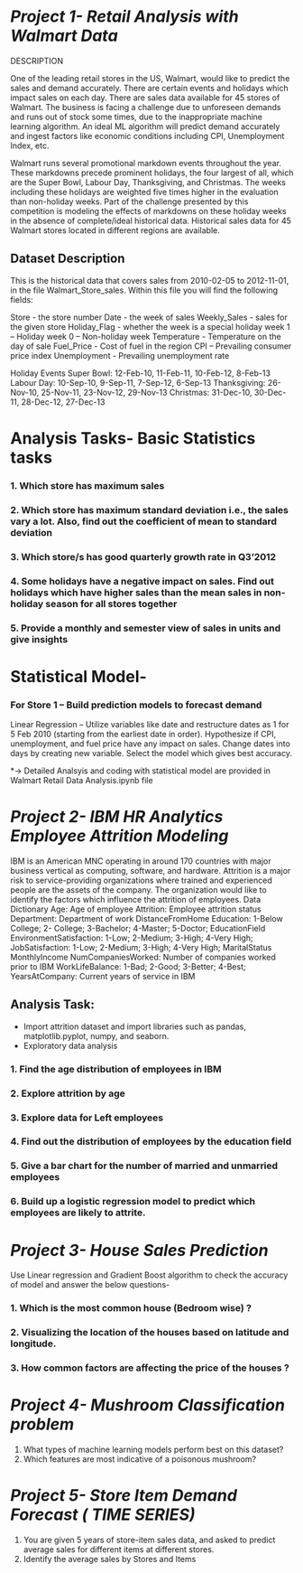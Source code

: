 # *Project 1- Retail Analysis with Walmart Data*

DESCRIPTION

One of the leading retail stores in the US, Walmart, would like to predict the sales and demand accurately. There are certain events and holidays which impact sales on each day. There are sales data available for 45 stores of Walmart. The business is facing a challenge due to unforeseen demands and runs out of stock some times, due to the inappropriate machine learning algorithm. An ideal ML algorithm will predict demand accurately and ingest factors like economic conditions including CPI, Unemployment Index, etc.

Walmart runs several promotional markdown events throughout the year. These markdowns precede prominent holidays, the four largest of all, which are the Super Bowl, Labour Day, Thanksgiving, and Christmas. The weeks including these holidays are weighted five times higher in the evaluation than non-holiday weeks. Part of the challenge presented by this competition is modeling the effects of markdowns on these holiday weeks in the absence of complete/ideal historical data. Historical sales data for 45 Walmart stores located in different regions are available.

## Dataset Description

This is the historical data that covers sales from 2010-02-05 to 2012-11-01, in the file Walmart_Store_sales. Within this file you will find the following fields:

Store - the store number
Date - the week of sales
Weekly_Sales -  sales for the given store
Holiday_Flag - whether the week is a special holiday week 1 – Holiday week 0 – Non-holiday week
Temperature - Temperature on the day of sale
Fuel_Price - Cost of fuel in the region
CPI – Prevailing consumer price index
Unemployment - Prevailing unemployment rate

Holiday Events
Super Bowl: 12-Feb-10, 11-Feb-11, 10-Feb-12, 8-Feb-13
Labour Day: 10-Sep-10, 9-Sep-11, 7-Sep-12, 6-Sep-13
Thanksgiving: 26-Nov-10, 25-Nov-11, 23-Nov-12, 29-Nov-13
Christmas: 31-Dec-10, 30-Dec-11, 28-Dec-12, 27-Dec-13

# Analysis Tasks- Basic Statistics tasks

### 1. Which store has maximum sales
### 2. Which store has maximum standard deviation i.e., the sales vary a lot. Also, find out the coefficient of mean to standard deviation
### 3. Which store/s has good quarterly growth rate in Q3’2012
### 4. Some holidays have a negative impact on sales. Find out holidays which have higher sales than the mean sales in non-holiday season for all stores together
### 5. Provide a monthly and semester view of sales in units and give insights

# Statistical Model-

### For Store 1 – Build  prediction models to forecast demand
Linear Regression – Utilize variables like date and restructure dates as 1 for 5 Feb 2010 (starting from the earliest date in order). Hypothesize if CPI, unemployment, and fuel price have any impact on sales.
Change dates into days by creating new variable. Select the model which gives best accuracy.

*-> Detailed Analsyis and coding with statistical model are provided in Walmart Retail Data Analysis.ipynb file

# *Project 2- IBM HR Analytics Employee Attrition Modeling*

IBM is an American MNC operating in around 170 countries with major business vertical as computing, software, and hardware.
Attrition is a major risk to service-providing organizations where trained and experienced people are the assets of the company. The organization would like to identify the factors which influence the attrition of employees.
Data Dictionary
Age: Age of employee
Attrition: Employee attrition status
Department: Department of work
DistanceFromHome
Education: 1-Below College; 2- College; 3-Bachelor; 4-Master; 5-Doctor;
EducationField
EnvironmentSatisfaction: 1-Low; 2-Medium; 3-High; 4-Very High;
JobSatisfaction: 1-Low; 2-Medium; 3-High; 4-Very High;
MaritalStatus
MonthlyIncome
NumCompaniesWorked: Number of companies worked prior to IBM
WorkLifeBalance: 1-Bad; 2-Good; 3-Better; 4-Best;
YearsAtCompany: Current years of service in IBM

## Analysis Task:
- Import attrition dataset and import libraries such as pandas, matplotlib.pyplot, numpy, and seaborn.
- Exploratory data analysis
### 1. Find the age distribution of employees in IBM
### 2. Explore attrition by age
### 3. Explore data for Left employees
### 4. Find out the distribution of employees by the education field
### 5. Give a bar chart for the number of married and unmarried employees
### 6. Build up a logistic regression model to predict which employees are likely to attrite.

# *Project 3- House Sales Prediction*
  Use Linear regression and Gradient Boost algorithm to check the accuracy of model and answer the below questions-
  ### 1. Which is the most common house (Bedroom wise) ?
  ### 2. Visualizing the location of the houses based on latitude and longitude.
  ### 3. How common factors are affecting the price of the houses ?

# *Project 4- Mushroom Classification problem*
   1. What types of machine learning models perform best on this dataset?
   2. Which features are most indicative of a poisonous mushroom?

# *Project 5- Store Item Demand Forecast ( TIME SERIES)*
  1. You are given 5 years of store-item sales data, and asked to predict average sales for different items at different stores.
  2. Identify the average sales by Stores and Items
